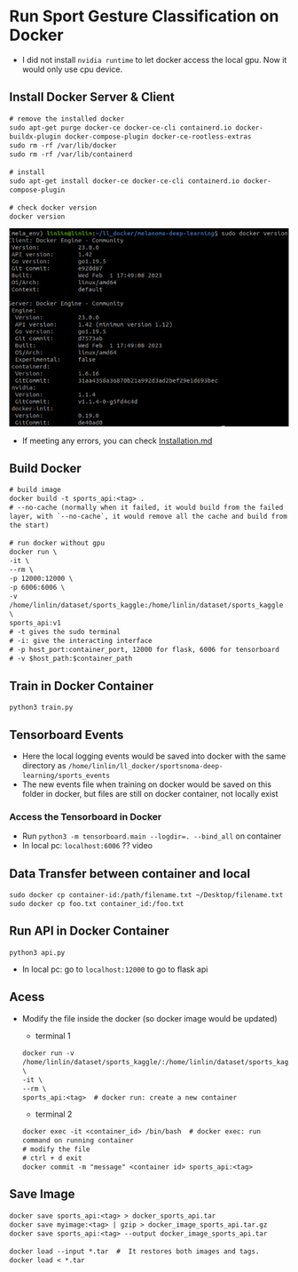 # Run Sport Gesture Classification on Docker
- I did not install `nvidia runtime` to let docker access the local gpu. Now it would only use cpu device.

## Install Docker Server & Client 
```
# remove the installed docker
sudo apt-get purge docker-ce docker-ce-cli containerd.io docker-buildx-plugin docker-compose-plugin docker-ce-rootless-extras
sudo rm -rf /var/lib/docker
sudo rm -rf /var/lib/containerd

# install
sudo apt-get install docker-ce docker-ce-cli containerd.io docker-compose-plugin

# check docker version
docker version
```
![](docker_version.jpg)


- If meeting any errors, you can check [Installation.md](attatched/Installation.md)

## Build Docker

```
# build image 
docker build -t sports_api:<tag> . 
# --no-cache (normally when it failed, it would build from the failed layer, with `--no-cache`, it would remove all the cache and build from the start)

# run docker without gpu
docker run \
-it \
--rm \
-p 12000:12000 \
-p 6006:6006 \
-v /home/linlin/dataset/sports_kaggle:/home/linlin/dataset/sports_kaggle \
sports_api:v1
# -t gives the sudo terminal
# -i: give the interacting interface
# -p host_port:container_port, 12000 for flask, 6006 for tensorboard
# -v $host_path:$container_path
```

## Train in Docker Container 
```
python3 train.py
```


## Tensorboard Events
- Here the local logging events would be saved into docker with the same directory as `/home/linlin/ll_docker/sportsnoma-deep-learning/sports_events` 
- The new events file when training on docker would be saved on this folder in docker, but files are still on docker container, not locally exist


### Access the Tensorboard in Docker  
- Run `python3 -m tensorboard.main --logdir=. --bind_all` on container
- In local pc: `localhost:6006`
?? video 


## Data Transfer between container and local
```
sudo docker cp container-id:/path/filename.txt ~/Desktop/filename.txt
sudo docker cp foo.txt container_id:/foo.txt
```

## Run API in Docker Container
```
python3 api.py 
```
- In local pc: go to `localhost:12000` to go to flask api 


## Acess 

- Modify the file inside the docker (so docker image would be updated) 

    - terminal 1
    ```
    docker run -v /home/linlin/dataset/sports_kaggle/:/home/linlin/dataset/sports_kaggle/ \
    -it \
    --rm \
    sports_api:<tag>  # docker run: create a new container    
    ```

    - terminal 2 
    ```
    docker exec -it <container_id> /bin/bash  # docker exec: run command on running container
    # modify the file
    # ctrl + d exit
    docker commit -m "message" <container id> sports_api:<tag>
    ```


## Save Image
```
docker save sports_api:<tag> > docker_sports_api.tar
docker save myimage:<tag> | gzip > docker_image_sports_api.tar.gz
docker save sports_api:<tag> --output docker_image_sports_api.tar

docker load --input *.tar  #  It restores both images and tags.
docker load < *.tar
```